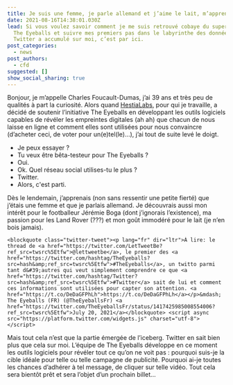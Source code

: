 ```yaml
---
title: Je suis une femme, je parle allemand et j’aime le lait, m’apprend Twitter
date: 2021-08-16T14:38:01.030Z
lead: Si vous voulez savoir comment je me suis retrouvé cobaye du super projet
  The Eyeballs et suivre mes premiers pas dans le labyrinthe des données que
  Twitter a accumulé sur moi, c’est par ici.
post_categories:
  - news
post_authors:
  - cfd
suggested: []
show_social_sharing: true
---
```

Bonjour, je m’appelle Charles Foucault-Dumas, j’ai 39 ans et très peu de qualités à part la curiosité. Alors quand [HestiaLabs](www.hestialabs.org), pour qui je travaille, a décidé de soutenir l’initiative The Eyeballs en développant les outils logiciels capables de révéler les empreintes digitales (ah ah) que chacun de nous laisse en ligne et comment elles sont utilisées pour nous convaincre (d’acheter ceci, de voter pour un(e)tel(le)…), j’ai tout de suite levé le doigt.

* Je peux essayer ?
* Tu veux être bêta-testeur pour The Eyeballs ?
* Oui.
* Ok. Quel réseau social utilises-tu le plus ? 
* Twitter.
* Alors, c'est parti.

Dès le lendemain, j’apprenais (non sans ressentir une petite fierté) que j’étais une femme et que je parlais allemand. Je découvrais aussi mon intérêt pour le footballeur Jérémie Boga (dont j’ignorais l’existence), ma passion pour les Land Rover (???) et mon goût immodéré pour le lait (je n’en bois jamais).

```
<blockquote class="twitter-tweet"><p lang="fr" dir="ltr">À lire: le thread de <a href="https://twitter.com/LetTweetBe?ref_src=twsrc%5Etfw">@lettweetbe</a>, le premier des <a href="https://twitter.com/hashtag/TheEyeballs?src=hash&amp;ref_src=twsrc%5Etfw">#TheEyeballs</a>, un twitto parmi tant d&#39;autres qui veut simplement comprendre ce que <a href="https://twitter.com/hashtag/Twitter?src=hash&amp;ref_src=twsrc%5Etfw">#Twitter</a> sait de lui et comment ces informations sont utilisées pour capter son attention. <a href="https://t.co/DeDaGFPhLh">https://t.co/DeDaGFPhLh</a></p>&mdash; The Eyeballs (FR) (@TheEyeballsFr) <a href="https://twitter.com/TheEyeballsFr/status/1417425985008554006?ref_src=twsrc%5Etfw">July 20, 2021</a></blockquote> <script async src="https://platform.twitter.com/widgets.js" charset="utf-8"></script>
```

Mais tout cela n’est que la partie émergée de l’iceberg. Twitter en sait bien plus que cela sur moi. L’équipe de The Eyeballs développe en ce moment les outils logiciels pour révéler tout ce qu’on ne voit pas : pourquoi suis-je la cible idéale pour telle ou telle campagne de publicité. Pourquoi ai-je toutes les chances d’adhérer à tel message, de cliquer sur telle vidéo. Tout cela sera bientôt prêt et sera l’objet d’un prochain billet…